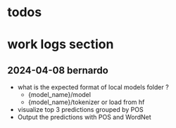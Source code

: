 # todos 

# work logs section

## 2024-04-08 bernardo
- what is the expected format of local models folder ?
    - {model_name}/model 
    - {model_name}/tokenizer
    or load from hf
- visualize top 3 predictions grouped by POS
- Output the predictions with POS and WordNet
